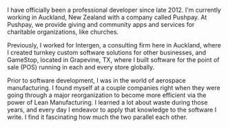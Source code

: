 I have officially been a professional developer since late 2012. I'm currently working in Auckland, New Zealand with a company called Pushpay. At Pushpay, we provide giving and community apps and services for charitable organizations, like churches.

Previously, I worked for Intergen, a consulting firm here in Auckland, where I created turnkey custom software solutions for other businesses, and GameStop, located in Grapevine, TX, where I built software for the point of sale (POS) running in each and every store globally.

Prior to software development, I was in the world of aerospace manufacturing. I found myself at a couple companies right when they were going through a major reorganization to become more efficient via the power of Lean Manufacturing. I learned a lot about waste during those years, and every day I endeavor to apply that knowledge to the software I write. I find it fascinating how much the two parallel each other.